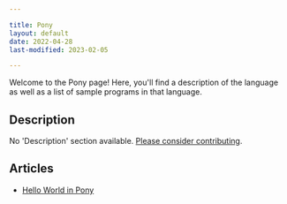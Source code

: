 ```yaml
---

title: Pony
layout: default
date: 2022-04-28
last-modified: 2023-02-05

---
```


Welcome to the Pony page! Here, you'll find a description of the language as well as a list of sample programs in that language.

## Description

No 'Description' section available. [Please consider contributing](https://github.com/TheRenegadeCoder/sample-programs-website).

## Articles

- [Hello World in Pony](https://sampleprograms.io/projects/hello-world/pony)